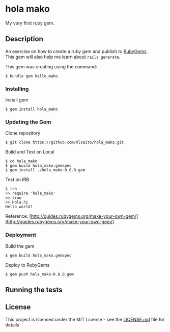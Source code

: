 # hola mako

My very first ruby gem.

## Description

An exercise on how to create a ruby gem and publish to [RubyGems](https://rubygems.org/).  
This gem will also help me learn about `rails generate`.

This gem was creating using the command:

```
$ bundle gem hello_mako
```

### Installing

Install gem

```
$ gem install hola_mako
```

### Updating the Gem

Clone repository
```
$ git clone https://github.com/mlsaito/hola_mako.git
```

Build and Test on Local
```
$ cd hola_mako
$ gem build hola_mako.gemspec
$ gem install ./hola_mako-0.0.0.gem
```

Test on IRB
```
$ irb
>> require 'hola_mako'
=> true
>> Hola.hi
Hello world!
```

Reference: [http://guides.rubygems.org/make-your-own-gem/](http://guides.rubygems.org/make-your-own-gem/)

### Deployment

Build the gem

```
$ gem build hola_mako.gemspec
```

Deploy to RubyGems

```
$ gem push hola_mako-0.0.0.gem
```

## Running the tests


## License

This project is licensed under the MIT License - see the [LICENSE.md](LICENSE.md) file for details